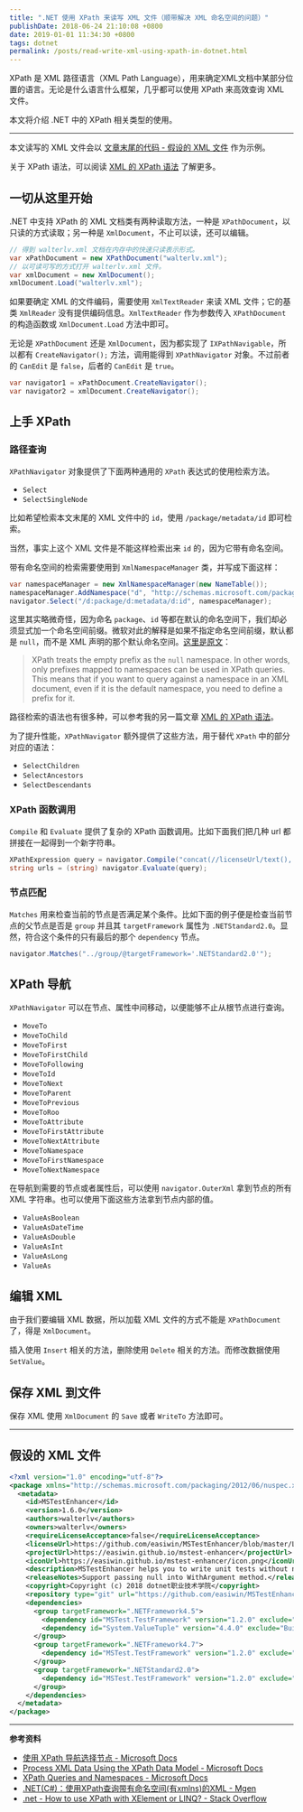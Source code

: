 ```yaml
---
title: ".NET 使用 XPath 来读写 XML 文件（顺带解决 XML 命名空间的问题）"
publishDate: 2018-06-24 21:10:08 +0800
date: 2019-01-01 11:34:30 +0800
tags: dotnet
permalink: /posts/read-write-xml-using-xpath-in-dotnet.html
---
```


XPath 是 XML 路径语言（XML Path Language），用来确定XML文档中某部分位置的语言。无论是什么语言什么框架，几乎都可以使用 XPath 来高效查询 XML 文件。

本文将介绍 .NET 中的 XPath 相关类型的使用。

---

本文读写的 XML 文件会以 [文章末尾的代码 - 假设的 XML 文件](#%E5%81%87%E8%AE%BE%E7%9A%84-xml-%E6%96%87%E4%BB%B6) 作为示例。

关于 XPath 语法，可以阅读 [XML 的 XPath 语法](/post/xml-xpath) 了解更多。

<div id="toc"></div>

## 一切从这里开始

.NET 中支持 XPath 的 XML 文档类有两种读取方法，一种是 `XPathDocument`，以只读的方式读取；另一种是 `XmlDocument`，不止可以读，还可以编辑。

```csharp
// 得到 walterlv.xml 文档在内存中的快速只读表示形式。
var xPathDocument = new XPathDocument("walterlv.xml");
// 以可读可写的方式打开 walterlv.xml 文件。
var xmlDocument = new XmlDocument();  
xmlDocument.Load("walterlv.xml"); 
```

如果要确定 XML 的文件编码，需要使用 `XmlTextReader` 来读 XML 文件；它的基类 `XmlReader` 没有提供编码信息。`XmlTextReader` 作为参数传入 `XPathDocument` 的构造函数或 `XmlDocument.Load` 方法中即可。

无论是 `XPathDocument` 还是 `XmlDocument`，因为都实现了 `IXPathNavigable`，所以都有 `CreateNavigator();` 方法，调用能得到 `XPathNavigator` 对象。不过前者的 `CanEdit` 是 `false`，后者的 `CanEdit` 是 `true`。

```csharp
var navigator1 = xPathDocument.CreateNavigator();
var navigator2 = xmlDocument.CreateNavigator();
```

## 上手 XPath

### 路径查询

`XPathNavigator` 对象提供了下面两种通用的 `XPath` 表达式的使用检索方法。

- `Select`
- `SelectSingleNode`

比如希望检索本文末尾的 XML 文件中的 `id`，使用 `/package/metadata/id` 即可检索。

当然，事实上这个 XML 文件是不能这样检索出来 `id` 的，因为它带有命名空间。

带有命名空间的检索需要使用到 `XmlNamespaceManager` 类，并写成下面这样：

```csharp
var namespaceManager = new XmlNamespaceManager(new NameTable());
namespaceManager.AddNamespace("d", "http://schemas.microsoft.com/packaging/2012/06/nuspec.xsd");
navigator.Select("/d:package/d:metadata/d:id", namespaceManager);
```

这里其实略微奇怪，因为命名 `package`、`id` 等都在默认的命名空间下，我们却必须显式加一个命名空间前缀。微软对此的解释是如果不指定命名空间前缀，默认都是 `null`，而不是 XML 声明的那个默认命名空间。[这里是原文](https://docs.microsoft.com/en-us/dotnet/standard/data/xml/xpath-queries-and-namespaces#the-default-namespace?wt.mc_id=MVP)：

> XPath treats the empty prefix as the `null` namespace. In other words, only prefixes mapped to namespaces can be used in XPath queries. This means that if you want to query against a namespace in an XML document, even if it is the default namespace, you need to define a prefix for it.

路径检索的语法也有很多种，可以参考我的另一篇文章 [XML 的 XPath 语法](/post/xml-xpath)。

为了提升性能，`XPathNavigator` 额外提供了这些方法，用于替代 `XPath` 中的部分对应的语法：

- `SelectChildren`
- `SelectAncestors`
- `SelectDescendants`

### XPath 函数调用

`Compile` 和 `Evaluate` 提供了复杂的 XPath 函数调用。比如下面我们把几种 url 都拼接在一起得到一个新字符串。

```csharp
XPathExpression query = navigator.Compile("concat(//licenseUrl/text(), //projectUrl/text(), //iconUrl/text())");
string urls = (string) navigator.Evaluate(query);
```

### 节点匹配

`Matches` 用来检查当前的节点是否满足某个条件。比如下面的例子便是检查当前节点的父节点是否是 `group` 并且其 `targetFramework` 属性为 `.NETStandard2.0`。显然，符合这个条件的只有最后的那个 `dependency` 节点。

```csharp
navigator.Matches("../group/@targetFramework='.NETStandard2.0'");
```

## XPath 导航

`XPathNavigator` 可以在节点、属性中间移动，以便能够不止从根节点进行查询。

- `MoveTo`
- `MoveToChild`
- `MoveToFirst`
- `MoveToFirstChild`
- `MoveToFollowing`
- `MoveToId`
- `MoveToNext`
- `MoveToParent`
- `MoveToPrevious`
- `MoveToRoo`
- `MoveToAttribute`
- `MoveToFirstAttribute`
- `MoveToNextAttribute`
- `MoveToNamespace`
- `MoveToFirstNamespace`
- `MoveToNextNamespace`

在导航到需要的节点或者属性后，可以使用 `navigator.OuterXml` 拿到节点的所有 XML 字符串。也可以使用下面这些方法拿到节点内部的值。

- `ValueAsBoolean`
- `ValueAsDateTime`
- `ValueAsDouble`
- `ValueAsInt`
- `ValueAsLong`
- `ValueAs`

## 编辑 XML

由于我们要编辑 XML 数据，所以加载 XML 文件的方式不能是 `XPathDocument` 了，得是 `XmlDocument`。

插入使用 `Insert` 相关的方法，删除使用 `Delete` 相关的方法。而修改数据使用 `SetValue`。

## 保存 XML 到文件

保存 XML 使用 `XmlDocument` 的 `Save` 或者 `WriteTo` 方法即可。

---

## 假设的 XML 文件

```xml
<?xml version="1.0" encoding="utf-8"?>
<package xmlns="http://schemas.microsoft.com/packaging/2012/06/nuspec.xsd">
  <metadata>
    <id>MSTestEnhancer</id>
    <version>1.6.0</version>
    <authors>walterlv</authors>
    <owners>walterlv</owners>
    <requireLicenseAcceptance>false</requireLicenseAcceptance>
    <licenseUrl>https://github.com/easiwin/MSTestEnhancer/blob/master/LICENSE</licenseUrl>
    <projectUrl>https://easiwin.github.io/mstest-enhancer</projectUrl>
    <iconUrl>https://easiwin.github.io/mstest-enhancer/icon.png</iconUrl>
    <description>MSTestEnhancer helps you to write unit tests without naming any method. You can write method contract descriptions instead of writing confusing test method name when writing unit tests.</description>
    <releaseNotes>Support passing null into WithArgument method.</releaseNotes>
    <copyright>Copyright (c) 2018 dotnet职业技术学院</copyright>
    <repository type="git" url="https://github.com/easiwin/MSTestEnhancer.git" />
    <dependencies>
      <group targetFramework=".NETFramework4.5">
        <dependency id="MSTest.TestFramework" version="1.2.0" exclude="Build,Analyzers" />
        <dependency id="System.ValueTuple" version="4.4.0" exclude="Build,Analyzers" />
      </group>
      <group targetFramework=".NETFramework4.7">
        <dependency id="MSTest.TestFramework" version="1.2.0" exclude="Build,Analyzers" />
      </group>
      <group targetFramework=".NETStandard2.0">
        <dependency id="MSTest.TestFramework" version="1.2.0" exclude="Build,Analyzers" />
      </group>
    </dependencies>
  </metadata>
</package>
```

---

**参考资料**

- [使用 XPath 导航选择节点 - Microsoft Docs](https://docs.microsoft.com/zh-cn/dotnet/standard/data/xml/select-nodes-using-xpath-navigation?wt.mc_id=MVP)
- [Process XML Data Using the XPath Data Model - Microsoft Docs](https://docs.microsoft.com/en-us/dotnet/standard/data/xml/process-xml-data-using-the-xpath-data-model?wt.mc_id=MVP)
- [XPath Queries and Namespaces - Microsoft Docs](https://docs.microsoft.com/en-us/dotnet/standard/data/xml/xpath-queries-and-namespaces?wt.mc_id=MVP)
- [.NET(C#)：使用XPath查询带有命名空间(有xmlns)的XML - Mgen](https://www.mgenware.com/blog/?p=596)
- [.net - How to use XPath with XElement or LINQ? - Stack Overflow](https://stackoverflow.com/q/3642829/6233938)

